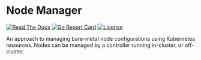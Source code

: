 # Node Manager

[![Read The Docs](https://img.shields.io/badge/read_the-docs-blue)](https://zachfi.github.io/nodemanager)
[![Go Report Card](https://goreportcard.com/badge/github.com/zachfi/nodemanager)](https://goreportcard.com/report/github.com/zachfi/nodemanager)
[![License](https://img.shields.io/badge/license-Apache%202.0-blue.svg)](./LICENSE)

An approach to managing bare-metal node configurations using Kubernetes
resources. Nodes can be managed by a controller running in-cluster, or
off-cluster.
